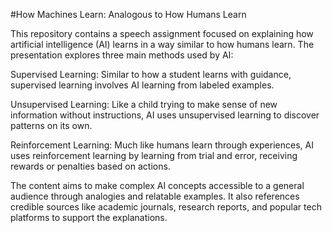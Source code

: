 #How Machines Learn: Analogous to How Humans Learn

This repository contains a speech assignment focused on explaining how artificial intelligence (AI) learns in a way similar to how humans learn. The presentation explores three main methods used by AI:

Supervised Learning: Similar to how a student learns with guidance, supervised learning involves AI learning from labeled examples.

Unsupervised Learning: Like a child trying to make sense of new information without instructions, AI uses unsupervised learning to discover patterns on its own.

Reinforcement Learning: Much like humans learn through experiences, AI uses reinforcement learning by learning from trial and error, receiving rewards or penalties based on actions.

The content aims to make complex AI concepts accessible to a general audience through analogies and relatable examples. It also references credible sources like academic journals, research reports, and popular tech platforms to support the explanations.
